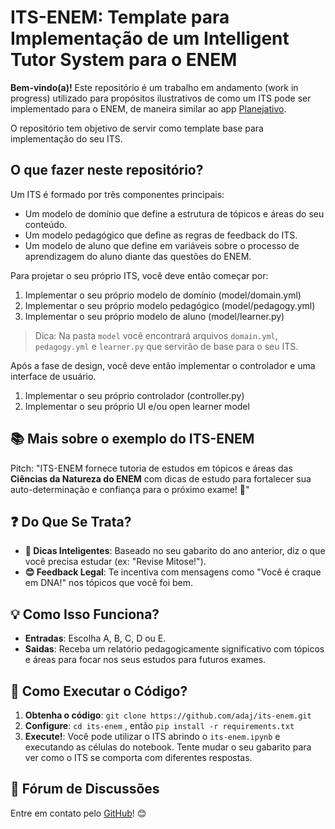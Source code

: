 # ITS-ENEM: Template para Implementação de um Intelligent Tutor System para o ENEM

**Bem-vindo(a)!** Este repositório é um trabalho em andamento (work in progress) utilizado para propósitos ilustrativos de como um ITS pode ser implementado para o ENEM, de maneira similar ao app [Planejativo](https://app.planejativo.com/materias). 

O repositório tem objetivo de servir como template base para implementação do seu ITS. 

## O que fazer neste repositório?

Um ITS é formado por três componentes principais:

- Um modelo de domínio que define a estrutura de tópicos e áreas do seu conteúdo.
- Um modelo pedagógico que define as regras de feedback do ITS.
- Um modelo de aluno que define em variáveis sobre o processo de aprendizagem do aluno diante das questões do ENEM.

Para projetar o seu próprio ITS, você deve então começar por:

1. Implementar o seu próprio modelo de domínio (model/domain.yml)
2. Implementar o seu próprio modelo pedagógico (model/pedagogy.yml)
3. Implementar o seu próprio modelo de aluno (model/learner.py)

> Dica: Na pasta `model` você encontrará arquivos `domain.yml`, `pedagogy.yml` e `learner.py` que servirão de base para o seu ITS.

Após a fase de design, você deve então implementar o controlador e uma interface de usuário.

1. Implementar o seu próprio controlador (controller.py)
2. Implementar o seu próprio UI e/ou open learner model


## 📚 Mais sobre o exemplo do ITS-ENEM

 Pitch: "ITS-ENEM fornece tutoria de estudos em tópicos e áreas das **Ciências da Natureza do ENEM** com dicas de estudo para fortalecer sua auto-determinação e confiança para o próximo exame! 🚀"

## ❓ Do Que Se Trata?
- **📝 Dicas Inteligentes**: Baseado no seu gabarito do ano anterior, diz o que você precisa estudar (ex: "Revise Mitose!").
- **😊 Feedback Legal**: Te incentiva com mensagens como "Você é craque em DNA!" nos tópicos que você foi bem.

## 💡 Como Isso Funciona?
- **Entradas**: Escolha A, B, C, D ou E.
- **Saidas**: Receba um relatório pedagogicamente significativo com tópicos e áreas para focar nos seus estudos para futuros exames.

## 🏃 Como Executar o Código?
1.  **Obtenha o código**: `git clone https://github.com/adaj/its-enem.git`
2.  **Configure**: `cd its-enem` , então  `pip install -r requirements.txt`
3.  **Execute!**: Você pode utilizar o ITS abrindo o `its-enem.ipynb` e executando as células do notebook. Tente mudar o seu gabarito para ver como o ITS se comporta com diferentes respostas.


## 💬 Fórum de Discussões
Entre em contato pelo [GitHub](https://github.com/adaj/its-enem/issues)! 😊
